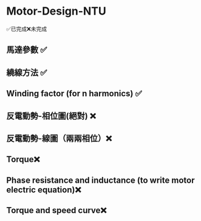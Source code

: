 # Motor-Design-NTU
✅已完成❌未完成
## 馬達參數 ✅
## 繞線方法 ✅
## Winding factor (for n harmonics) ✅
## 反電動勢-相位圖(絕對) ❌
## 反電動勢-線圖（兩兩相位）❌
## Torque❌
## Phase resistance and inductance (to write motor electric equation)❌
## Torque and speed curve❌
